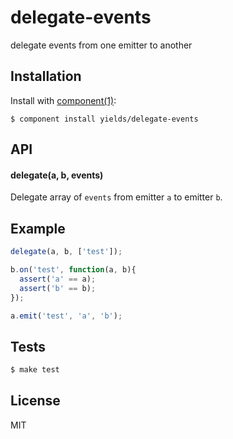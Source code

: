 
# delegate-events

  delegate events from one emitter to another

## Installation

  Install with [component(1)](http://component.io):

    $ component install yields/delegate-events

## API

#### delegate(a, b, events)

  Delegate array of `events` from emitter `a` to emitter `b`.

## Example

```js
delegate(a, b, ['test']);

b.on('test', function(a, b){
  assert('a' == a);
  assert('b' == b);
});

a.emit('test', 'a', 'b');
```

## Tests

```bash
$ make test
```

## License

  MIT
